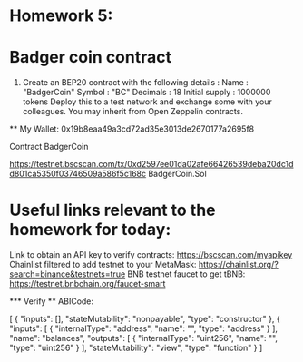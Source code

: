 # Homework 5:

# Badger coin contract
1. Create an BEP20 contract with the following details :
Name : "BadgerCoin"
Symbol : "BC"
Decimals : 18
Initial supply : 1000000 tokens
Deploy this to a test network and exchange some with your colleagues.
You may inherit from Open Zeppelin contracts.

** My Wallet:
0x19b8eaa49a3cd72ad35e3013de2670177a2695f8

Contract BadgerCoin

https://testnet.bscscan.com/tx/0xd2597ee01da02afe66426539deba20dc1dd801ca5350f03746509a586f5c168c
BadgerCoin.Sol


# Useful links relevant to the homework for today:
Link to obtain an API key to verify contracts: https://bscscan.com/myapikey
Chainlist filtered to add testnet to your MetaMask: https://chainlist.org/?search=binance&testnets=true
BNB testnet faucet to get tBNB: https://testnet.bnbchain.org/faucet-smart

*** Verify
 ** ABICode:
 
[
	{
		"inputs": [],
		"stateMutability": "nonpayable",
		"type": "constructor"
	},
	{
		"inputs": [
			{
				"internalType": "address",
				"name": "",
				"type": "address"
			}
		],
		"name": "balances",
		"outputs": [
			{
				"internalType": "uint256",
				"name": "",
				"type": "uint256"
			}
		],
		"stateMutability": "view",
		"type": "function"
	}
]
